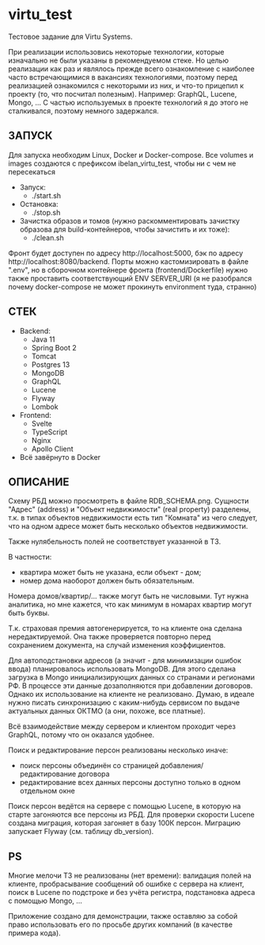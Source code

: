 # virtu_test

Тестовое задание для Virtu Systems.

При реализации использовись некоторые технологии, которые изначально не были указаны в рекомендуемом стеке.
Но целью реализации как раз и являлось прежде всего ознакомление с наиболее часто встречающимися в вакансиях технологиями, поэтому перед реализацией ознакомился с некоторыми из них, и что-то прицепил к проекту (то, что посчитал полезным). Например: GraphQL, Lucene, Mongo, ...
С частью используемых в проекте технологий я до этого не сталкивался, поэтому немного задержался.

## ЗАПУСК
Для запуска необходим Linux, Docker и Docker-compose. Все volumes и images создаются с префиксом ibelan_virtu_test, чтобы ни с чем не пересекаться
* Запуск:
  * ./start.sh
* Остановка:
  * ./stop.sh
* Зачистка образов и томов (нужно раскомментировать зачистку образова для build-контейнеров, чтобы зачистить и их тоже):
  * ./clean.sh

Фронт будет доступен по адресу http://localhost:5000, бэк по адресу http://localhost:8080/backend.
Порты можно кастомизировать в файле ".env", но в сборочном контейнере фронта (frontend/Dockerfile) нужно также проставить соответствующий ENV SERVER_URI (я не разобрался почему docker-compose не может прокинуть environment туда, странно)

## СТЕК
* Backend:
  * Java 11
  * Spring Boot 2
  * Tomcat
  * Postgres 13
  * MongoDB
  * GraphQL
  * Lucene
  * Flyway
  * Lombok
* Frontend:
  * Svelte
  * TypeScript
  * Nginx
  * Apollo Client
* Всё завёрнуто в Docker

## ОПИСАНИЕ
Схему РБД можно просмотреть в файле RDB_SCHEMA.png. Сущности "Адрес" (address) и "Объект недвижимости" (real property) разделены, т.к. в типах объектов недвижимости есть тип "Комната" из чего следует, что на одном адресе может быть несколько объектов недвижимости.

Также нулябельность полей не соответствует указанной в ТЗ.

В частности:
* квартира может быть не указана, если объект - дом;
* номер дома наоборот должен быть обязательным.

Номера домов/квартир/... также могут быть не числовыми. Тут нужна аналитика, но мне кажется, что как минимум в номарах квартир могут быть буквы.

Т.к. страховая премия автогенерируется, то на клиенте она сделана нередактируемой. Она также проверяется повторно перед сохранением документа, на случай изменения коэффициентов.

Для автоподстановки адресов (а значит - для минимизации ошибок ввода) планировалось использовать MongoDB. Для этого сделана загрузка в Mongo инициализирующих данных со странами и регионами РФ. В процессе эти данные дозаполняются при добавлении договоров. Однако их использование на клиенте не реализовано. Думаю, в идеале нужно писать синхронизацию с каким-нибудь сервисом по выдаче актуальных данных ОКТМО (а они, похоже, все платные).

Всё взаимодействие между сервером и клиентом проходит через GraphQL, потому что он оказался удобнее.

Поиск и редактирование персон реализованы несколько иначе:
* поиск персоны объединён со страницей добавления/редактирование договора
* редактирование всех данных персоны доступно только в одном отдельном окне

Поиск персон ведётся на сервере с помощью Lucene, в которую на старте загоняются все персоны из РБД. Для проверки скорости Lucene создана миграция, которая загоняет в базу 100К персон. Миграцию запускает Flyway (см. таблицу db_version).

## PS
Многие мелочи ТЗ не реализованы (нет времени): валидация полей на клиенте, пробрасывание сообщений об ошибке с сервера на клиент, поиск в Lucene по подстроке и без учёта регистра, подстановка адреса с помощью Mongo, ...

Приложение создано для демонстрации, также оставляю за собой право использовать его по просьбе других компаний (в качестве примера кода).
